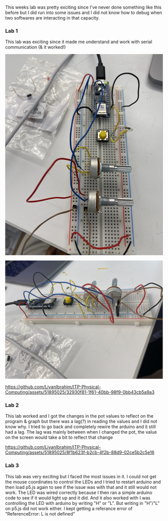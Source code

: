 <p> This weeks lab was pretty exciting since I've never done something like this before but I did run into some issues and I did not know how to debug when two softwares are interacting in that capacity.</p>

<h3> Lab 1</h3>
<p> This lab was exciting since it made me understand and work with serial communication (& it worked!)</p>

![](https://github.com/LiyanIbrahim/ITP-Physical-Computing/blob/main/P5%20x%20Arduino/Screenshot%202023-10-30%20at%208.59.03%20PM.png)

![](https://github.com/LiyanIbrahim/ITP-Physical-Computing/blob/main/P5%20x%20Arduino/Screenshot%202023-10-30%20at%208.59.11%20PM.png)



https://github.com/LiyanIbrahim/ITP-Physical-Computing/assets/51895025/32930f81-1f61-40bb-98f9-0bb43cb5a9a3



<h3> Lab 2 </h3>
<p> This lab worked and I got the changes in the pot values to reflect on the program & graph but there was a lag(?) in reading the values and I did not know why. I tried to go back and completely rewire the arduino and it still had a lag. The lag was mainly between when I changed the pot, the value on the screen would take a bit to reflect that change</p>

https://github.com/LiyanIbrahim/ITP-Physical-Computing/assets/51895025/8f1b623f-b2cb-4f2b-88d9-02ce5b2c5e16


<h3> Lab 3</h3>
<p> This lab was very exciting but I faced the most issues in it. I could not get the mouse coordinates to control the LEDs and I tried to restart arduino and then load p5.js again to see if the issue was with that and it still would not work. The LED was wired correctly because I then ran a simple arduino code to see if it would light up and it did. And it also worked with I was controlling the LED with arduino by writing "H" or "L". But writing in "H"/"L" on p5.js did not work either. I kept getting a referance error of "ReferenceError: L is not defined" 
</p>
